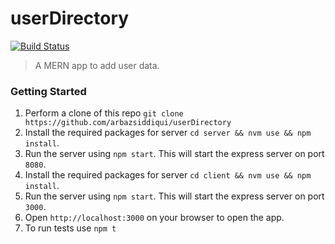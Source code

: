# userDirectory
[![Build Status](https://travis-ci.org/arbazsiddiqui/log-parser.svg?branch=master)](https://travis-ci.org/arbazsiddiqui/ether-api)

>A MERN app to add user data.

### Getting Started

1. Perform a clone of this repo `git clone https://github.com/arbazsiddiqui/userDirectory`
2. Install the required packages for server `cd server && nvm use && npm install`.
3. Run the server using `npm start`. This will start the express server on port `8080`.
4. Install the required packages for server `cd client && nvm use && npm install`.
5. Run the server using `npm start`. This will start the express server on port `3000`.
6. Open `http://localhost:3000` on your browser to open the app.
7. To run tests use `npm t`
